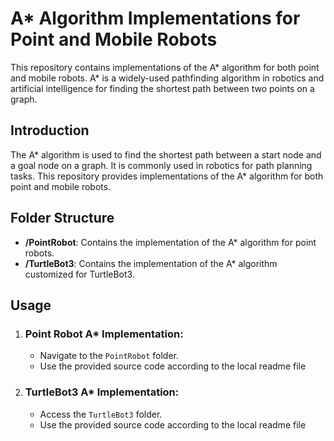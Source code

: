 # A* Algorithm Implementations for Point and Mobile Robots

This repository contains implementations of the A* algorithm for both point and mobile robots. A* is a widely-used pathfinding algorithm in robotics and artificial intelligence for finding the shortest path between two points on a graph.

## Introduction

The A* algorithm is used to find the shortest path between a start node and a goal node on a graph. It is commonly used in robotics for path planning tasks. This repository provides implementations of the A* algorithm for both point and mobile robots.

## Folder Structure

- **/PointRobot**: Contains the implementation of the A* algorithm for point robots.
- **/TurtleBot3**: Contains the implementation of the A* algorithm customized for TurtleBot3.

## Usage

1. ### Point Robot A* Implementation:
   - Navigate to the `PointRobot` folder.
   - Use the provided source code according to the local readme file

2. ### TurtleBot3 A* Implementation:
   - Access the `TurtleBot3` folder.
   - Use the provided source code according to the local readme file

